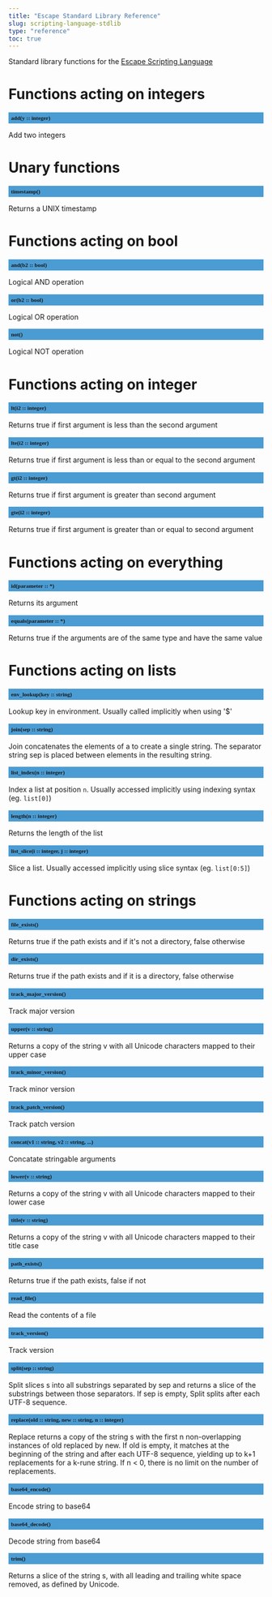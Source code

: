 ```yaml
---
title: "Escape Standard Library Reference"
slug: scripting-language-stdlib 
type: "reference"
toc: true
---
```


<style>
h2 {
  font-size: 0.8em;
  font-family: mono;
  background: #4B9CD3;
  padding: 5px;
}
</style>

Standard library functions for the [Escape Scripting Language](../scripting-language/)


# Functions acting on integers

## add(y :: integer)

Add two integers


# Unary functions

## timestamp()

Returns a UNIX timestamp


# Functions acting on bool

## and(b2 :: bool)

Logical AND operation

## or(b2 :: bool)

Logical OR operation

## not()

Logical NOT operation


# Functions acting on integer

## lt(i2 :: integer)

Returns true if first argument is less than the second argument

## lte(i2 :: integer)

Returns true if first argument is less than or equal to the second argument

## gt(i2 :: integer)

Returns true if first argument is greater than second argument

## gte(i2 :: integer)

Returns true if first argument is greater than or equal to second argument


# Functions acting on everything

## id(parameter :: *)

Returns its argument

## equals(parameter :: *)

Returns true if the arguments are of the same type and have the same value


# Functions acting on lists

## env_lookup(key :: string)

Lookup key in environment. Usually called implicitly when using '$'

## join(sep :: string)

Join concatenates the elements of a to create a single string. The separator string sep is placed between elements in the resulting string. 

## list_index(n :: integer)

Index a list at position `n`. Usually accessed implicitly using indexing syntax (eg. `list[0]`)

## length(n :: integer)

Returns the length of the list

## list_slice(i :: integer, j :: integer)

Slice a list. Usually accessed implicitly using slice syntax (eg. `list[0:5]`)


# Functions acting on strings

## file_exists()

Returns true if the path exists and if it's not a directory, false otherwise

## dir_exists()

Returns true if the path exists and if it is a directory, false otherwise

## track_major_version()

Track major version

## upper(v :: string)

Returns a copy of the string v with all Unicode characters mapped to their upper case

## track_minor_version()

Track minor version

## track_patch_version()

Track patch version

## concat(v1 :: string, v2 :: string, ...)

Concatate stringable arguments

## lower(v :: string)

Returns a copy of the string v with all Unicode characters mapped to their lower case

## title(v :: string)

Returns a copy of the string v with all Unicode characters mapped to their title case

## path_exists()

Returns true if the path exists, false if not

## read_file()

Read the contents of a file

## track_version()

Track version

## split(sep :: string)

Split slices s into all substrings separated by sep and returns a slice of the substrings between those separators. If sep is empty, Split splits after each UTF-8 sequence.

## replace(old :: string, new :: string, n :: integer)

Replace returns a copy of the string s with the first n non-overlapping instances of old replaced by new. If old is empty, it matches at the beginning of the string and after each UTF-8 sequence, yielding up to k+1 replacements for a k-rune string. If n < 0, there is no limit on the number of replacements.

## base64_encode()

Encode string to base64

## base64_decode()

Decode string from base64

## trim()

Returns a slice of the string s, with all leading and trailing white space removed, as defined by Unicode. 

